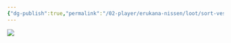 ```yaml
---
{"dg-publish":true,"permalink":"/02-player/erukana-nissen/loot/sort-vest-med-solvknapper/"}
---
```







![](https://cdn.discordapp.com/attachments/992033420119126087/1129386644156452964/bahnen_dnd_clothing_a_fine_quality_black_vest_with_silver_filig_faf2e891-ab89-4d50-afb9-7d559913d446.png?ex=65156f46&is=65141dc6&hm=f039688d77c85b7ba64dd77690d8baf7d44b6c07e8fd709fad3515f836c4d0dc&)